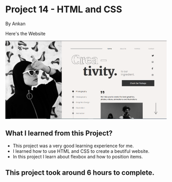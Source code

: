 # Project 14 - HTML and CSS

By Ankan

Here's the Website

![Completed Website](./screenshots//screenshot.PNG)

## What I learned from this Project?

- This project was a very good learning experience for me.
- I learned how to use HTML and CSS to create a beutiful website.
- In this project I learn about flexbox and how to position items.

## This project took around 6 hours to complete.
